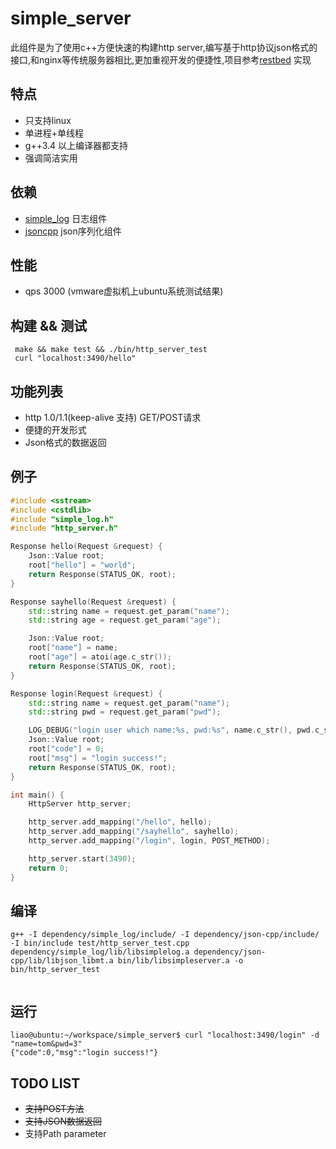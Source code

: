 simple_server
=============
此组件是为了使用c++方便快速的构建http server,编写基于http协议json格式的接口,和nginx等传统服务器相比,更加重视开发的便捷性,项目参考[restbed](https://bitbucket.org/Corvusoft/restbed/overview) 实现
## 特点
* 只支持linux
* 单进程+单线程
* g++3.4 以上编译器都支持
* 强调简洁实用

## 依赖
 * [simple_log](https://github.com/hongliuliao/simple_log) 日志组件
 * [jsoncpp](https://github.com/open-source-parsers/jsoncpp) json序列化组件

## 性能
 * qps 3000 (vmware虚拟机上ubuntu系统测试结果)

## 构建 && 测试
```
 make && make test && ./bin/http_server_test 
 curl "localhost:3490/hello"
```

## 功能列表
  * http 1.0/1.1(keep-alive 支持) GET/POST请求
  * 便捷的开发形式
  * Json格式的数据返回

## 例子
```c++
#include <sstream>
#include <cstdlib>
#include "simple_log.h"
#include "http_server.h"

Response hello(Request &request) {
	Json::Value root;
	root["hello"] = "world";
	return Response(STATUS_OK, root);
}

Response sayhello(Request &request) {
	std::string name = request.get_param("name");
	std::string age = request.get_param("age");

	Json::Value root;
	root["name"] = name;
	root["age"] = atoi(age.c_str());
	return Response(STATUS_OK, root);
}

Response login(Request &request) {
	std::string name = request.get_param("name");
	std::string pwd = request.get_param("pwd");

	LOG_DEBUG("login user which name:%s, pwd:%s", name.c_str(), pwd.c_str());
	Json::Value root;
	root["code"] = 0;
	root["msg"] = "login success!";
	return Response(STATUS_OK, root);
}

int main() {
	HttpServer http_server;

	http_server.add_mapping("/hello", hello);
	http_server.add_mapping("/sayhello", sayhello);
	http_server.add_mapping("/login", login, POST_METHOD);

	http_server.start(3490);
	return 0;
}


```

## 编译
```
g++ -I dependency/simple_log/include/ -I dependency/json-cpp/include/ -I bin/include test/http_server_test.cpp dependency/simple_log/lib/libsimplelog.a dependency/json-cpp/lib/libjson_libmt.a bin/lib/libsimpleserver.a -o bin/http_server_test
	
```

## 运行
```
liao@ubuntu:~/workspace/simple_server$ curl "localhost:3490/login" -d "name=tom&pwd=3"
{"code":0,"msg":"login success!"}

```

## TODO LIST
  * ~~支持POST方法~~
  * ~~支持JSON数据返回~~
  * 支持Path parameter

